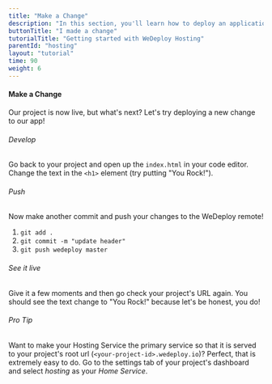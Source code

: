 ```yaml
---
title: "Make a Change"
description: "In this section, you'll learn how to deploy an application using WeDeploy Hosting."
buttonTitle: "I made a change"
tutorialTitle: "Getting started with WeDeploy Hosting"
parentId: "hosting"
layout: "tutorial"
time: 90
weight: 6
---
```


#### Make a Change

Our project is now live, but what's next? Let's try deploying a new change to our app!

###### Develop

Go back to your project and open up the `index.html` in your code editor. Change the text in the `<h1>` element (try putting "You Rock!").

###### Push

Now make another commit and push your changes to the WeDeploy remote!

1. `git add .`
2. `git commit -m "update header"`
3. `git push wedeploy master`

###### See it live

Give it a few moments and then go check your project's URL again. You should see the text change to "You Rock!" because let's be honest, you do!

<aside>

###### <span class="icon-16-star"></span> Pro Tip

Want to make your Hosting Service the primary service so that it is served to your project's root url (`<your-project-id>.wedeploy.io`)? Perfect, that is extremely easy to do. Go to the settings tab of your project's dashboard and select _hosting_ as your _Home Service_.

</aside>

